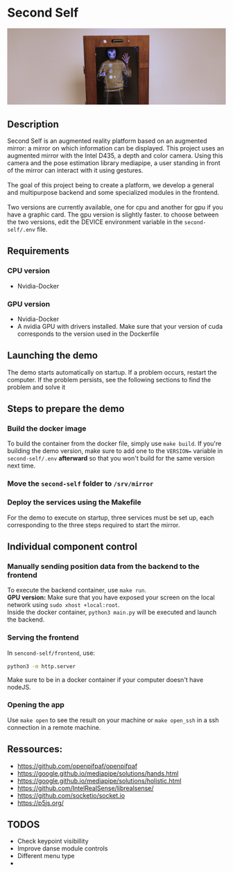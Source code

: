# Second Self

<img src="docs/imgs/mirror.png">

## Description

Second Self is an augmented reality platform based on an augmented mirror: a mirror on which information can be displayed. This project uses an augmented mirror with the Intel D435, a depth and color camera. Using this camera and the pose estimation library mediapipe, a user standing in front of the mirror can interact with it using gestures.<br/><br/>
The goal of this project being to create a platform, we develop a general and multipurpose backend and some specialized modules in the frontend.<br/><br/>
Two versions are currently available, one for cpu and another for gpu if you have a graphic card. The gpu version is slightly faster. to choose between the two versions, edit the DEVICE environment variable in the `second-self/.env` file.

## Requirements

### CPU version

- Nvidia-Docker

### GPU version

- Nvidia-Docker
- A nvidia GPU with drivers installed. Make sure that your version of cuda corresponds to the version used in the Dockerfile

## Launching the demo

The demo starts automatically on startup. If a problem occurs, restart the computer. If the problem persists, see the following sections to find the problem and solve it

## Steps to prepare the demo

### Build the docker image

To build the container from the docker file, simply use `make build`. If you're building the demo version, make sure to add one to the `VERSION=` variable in `second-self/.env` **afterward** so that you won't build for the same version next time.

### Move the `second-self` folder to `/srv/mirror`

### Deploy the services using the Makefile

For the demo to execute on startup, three services must be set up, each corresponding to the three steps required to start the mirror.
## Individual component control
### Manually sending position data from the backend to the frontend

To execute the backend container, use `make run`.<br/>
**GPU version:** Make sure that you have exposed your screen on the local network using `sudo xhost +local:root`.<br/>
Inside the docker container, `python3 main.py` will be executed and launch the backend.
### Serving the frontend

In `sencond-self/frontend`, use:

```bash
python3 -m http.server
```

Make sure to be in a docker container if your computer doesn't have nodeJS.

### Opening the app

Use `make open` to see the result on your machine or `make open_ssh` in a ssh connection in a remote machine.

## Ressources:

- https://github.com/openpifpaf/openpifpaf
- https://google.github.io/mediapipe/solutions/hands.html
- https://google.github.io/mediapipe/solutions/holistic.html
- https://github.com/IntelRealSense/librealsense/
- https://github.com/socketio/socket.io
- https://p5js.org/

## TODOS

- Check keypoint visibillity
- Improve danse module controls
- Different menu type
-
